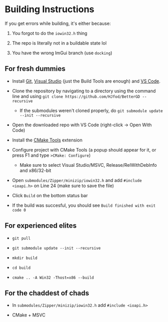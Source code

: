 # Building Instructions

If you get errors while building, it's either because:
 
 1) You forgot to do the `iowin32.h` thing

 2) The repo is literally not in a buildable state lol

 3) You have the wrong ImGui branch (use `docking`)

## For fresh dummies

 * Install [Git](https://git-scm.com/downloads), [Visual Studio](https://visualstudio.microsoft.com/downloads/) (just the Build Tools are enough) and [VS Code](https://code.visualstudio.com/).

 * Clone the repository by navigating to a directory using the command line and using `git clone https://github.com/HJfod/BetterGD --recursive`

    * If the submodules weren't cloned properly, do `git submodule update --init --recursive`

 * Open the downloaded repo with VS Code (right-click -> Open With Code)

 * Install the [CMake Tools](https://marketplace.visualstudio.com/items?itemName=ms-vscode.cmake-tools) extension

 * Configure project with CMake Tools (a popup should appear for it, or press F1 and type `>CMake: Configure`)

    * Make sure to select Visual Studio/MSVC, Release/RelWithDebInfo and x86/32-bit

 * Open `submodules/Zipper/minizip/iowin32.h` and add `#include <ioapi.h>` on Line 24 (make sure to save the file)

 * Click `Build` on the bottom status bar

 * If the build was succesful, you should see `Build finished with exit code 0`

## For experienced elites

 * `git pull`

 * `git submodule update --init --recursive`

 * `mkdir build`

 * `cd build`

 * `cmake .. -A Win32 -Thost=x86 --build`

## For the chaddest of chads

 * In `submodules/Zipper/minizip/iowin32.h` add `#include <ioapi.h>`

 * CMake + MSVC
